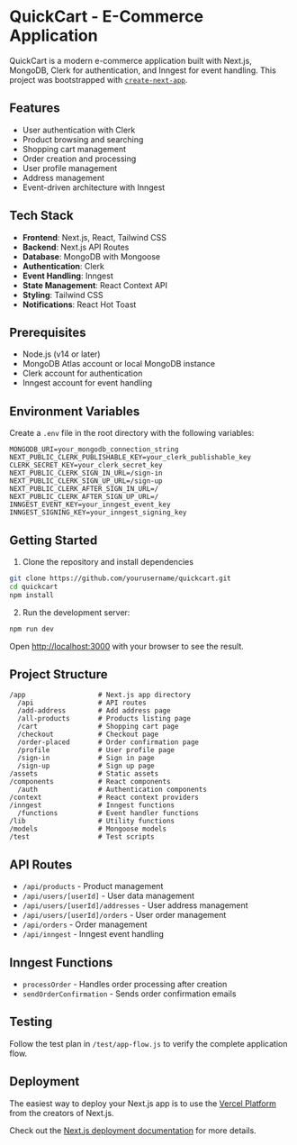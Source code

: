 # QuickCart - E-Commerce Application

QuickCart is a modern e-commerce application built with Next.js, MongoDB, Clerk for authentication, and Inngest for event handling. This project was bootstrapped with [`create-next-app`](https://github.com/vercel/next.js/tree/canary/packages/create-next-app).

## Features

- User authentication with Clerk
- Product browsing and searching
- Shopping cart management
- Order creation and processing
- User profile management
- Address management
- Event-driven architecture with Inngest

## Tech Stack

- **Frontend**: Next.js, React, Tailwind CSS
- **Backend**: Next.js API Routes
- **Database**: MongoDB with Mongoose
- **Authentication**: Clerk
- **Event Handling**: Inngest
- **State Management**: React Context API
- **Styling**: Tailwind CSS
- **Notifications**: React Hot Toast

## Prerequisites

- Node.js (v14 or later)
- MongoDB Atlas account or local MongoDB instance
- Clerk account for authentication
- Inngest account for event handling

## Environment Variables

Create a `.env` file in the root directory with the following variables:

```
MONGODB_URI=your_mongodb_connection_string
NEXT_PUBLIC_CLERK_PUBLISHABLE_KEY=your_clerk_publishable_key
CLERK_SECRET_KEY=your_clerk_secret_key
NEXT_PUBLIC_CLERK_SIGN_IN_URL=/sign-in
NEXT_PUBLIC_CLERK_SIGN_UP_URL=/sign-up
NEXT_PUBLIC_CLERK_AFTER_SIGN_IN_URL=/
NEXT_PUBLIC_CLERK_AFTER_SIGN_UP_URL=/
INNGEST_EVENT_KEY=your_inngest_event_key
INNGEST_SIGNING_KEY=your_inngest_signing_key
```

## Getting Started

1. Clone the repository and install dependencies

```bash
git clone https://github.com/yourusername/quickcart.git
cd quickcart
npm install
```

2. Run the development server:

```bash
npm run dev
```

Open [http://localhost:3000](http://localhost:3000) with your browser to see the result.

## Project Structure

```
/app                  # Next.js app directory
  /api                # API routes
  /add-address        # Add address page
  /all-products       # Products listing page
  /cart               # Shopping cart page
  /checkout           # Checkout page
  /order-placed       # Order confirmation page
  /profile            # User profile page
  /sign-in            # Sign in page
  /sign-up            # Sign up page
/assets               # Static assets
/components           # React components
  /auth               # Authentication components
/context              # React context providers
/inngest              # Inngest functions
  /functions          # Event handler functions
/lib                  # Utility functions
/models               # Mongoose models
/test                 # Test scripts
```

## API Routes

- `/api/products` - Product management
- `/api/users/[userId]` - User data management
- `/api/users/[userId]/addresses` - User address management
- `/api/users/[userId]/orders` - User order management
- `/api/orders` - Order management
- `/api/inngest` - Inngest event handling

## Inngest Functions

- `processOrder` - Handles order processing after creation
- `sendOrderConfirmation` - Sends order confirmation emails

## Testing

Follow the test plan in `/test/app-flow.js` to verify the complete application flow.

## Deployment

The easiest way to deploy your Next.js app is to use the [Vercel Platform](https://vercel.com/new?utm_medium=default-template&filter=next.js&utm_source=create-next-app&utm_campaign=create-next-app-readme) from the creators of Next.js.

Check out the [Next.js deployment documentation](https://nextjs.org/docs/app/building-your-application/deploying) for more details.

